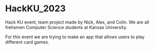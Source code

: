 # HackKU_2023
Hack KU event, team project made by Nick, Alex, and Colin.
We are all frehsmen Computer Science students at Kansas University.

For this event we are trying to make an app that allows users to play different card games.
